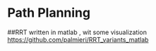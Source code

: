 # Path Planning

##RRT
written in matlab , wit some visualization
https://github.com/palmieri/RRT_variants_matlab
